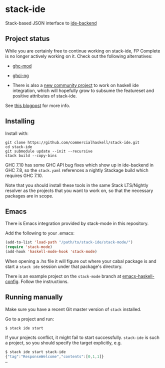 # stack-ide

Stack-based JSON interface to [ide-backend](https://github.com/fpco/ide-backend)

## Project status

While you are certainly free to continue working on stack-ide, FP Complete is no
longer actively working on it.  Check out the following alternatives:


* [ghc-mod](https://github.com/kazu-yamamoto/ghc-mod)

* [ghci-ng](https://github.com/chrisdone/ghci-ng)

* There is also a
  [new community project](https://github.com/haskell/haskell-ide) to work on
  haskell ide integration, which will hopefully grow to subsume the featureset
  and positive attributes of stack-ide.

See
[this blogpost](https://www.fpcomplete.com/blog/2015/10/new-haskell-ide-repo)
for more info.

## Installing

Install with:

    git clone https://github.com/commercialhaskell/stack-ide.git
    cd stack-ide
    git submodule update --init --recursive
    stack build --copy-bins

GHC 7.10 has some GHC API bug fixes which show up in ide-backend in
GHC 7.8, so the `stack.yaml` references a nightly Stackage build which
requires GHC 7.10.

Note that you should install these tools in the same Stack LTS/Nightly
resolver as the projects that you want to work on, so that the
necessary packages are in scope.

## Emacs

There is Emacs integration provided by stack-mode in this repository.

Add the following to your .emacs:

``` lisp
(add-to-list 'load-path "/path/to/stack-ide/stack-mode/")
(require 'stack-mode)
(add-hook 'haskell-mode-hook 'stack-mode)
```

When opening a .hs file it will figure out where your cabal package is
and start a `stack ide` session under that package's directory.

There is an example project on the `stack-mode` branch at
[emacs-haskell-config](https://github.com/chrisdone/emacs-haskell-config/tree/stack-mode). Follow
the instructions.

## Running manually

Make sure you have a recent Git master version of `stack` installed.

Go to a project and run:

    $ stack ide start

If your projects conflict, it might fail to start
successfully. `stack-ide` is such a project, so you should specify the
target explicitly, e.g.

``` javascript
$ stack ide start stack-ide
{"tag":"ResponseWelcome","contents":[0,1,1]}
…
```
